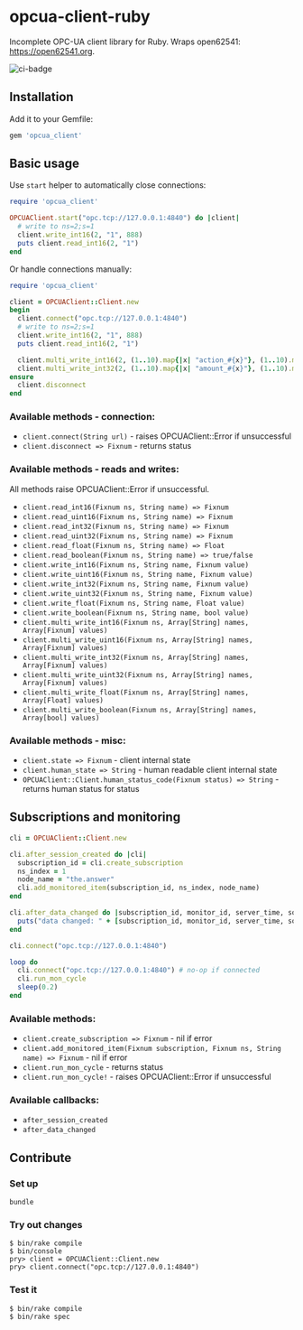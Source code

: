 # opcua-client-ruby

Incomplete OPC-UA client library for Ruby. Wraps open62541: <https://open62541.org>.

![ci-badge](https://github.com/mak-it/opcua-client-ruby/actions/workflows/build.yml/badge.svg)

## Installation

Add it to your Gemfile:

```ruby
gem 'opcua_client'
```

## Basic usage

Use `start` helper to automatically close connections:

```ruby
require 'opcua_client'

OPCUAClient.start("opc.tcp://127.0.0.1:4840") do |client|
  # write to ns=2;s=1
  client.write_int16(2, "1", 888)
  puts client.read_int16(2, "1")
end
```

Or handle connections manually:

```ruby
require 'opcua_client'

client = OPCUAClient::Client.new
begin
  client.connect("opc.tcp://127.0.0.1:4840")
  # write to ns=2;s=1
  client.write_int16(2, "1", 888)
  puts client.read_int16(2, "1")

  client.multi_write_int16(2, (1..10).map{|x| "action_#{x}"}, (1..10).map{|x| x * 10}) # 10x writes
  client.multi_write_int32(2, (1..10).map{|x| "amount_#{x}"}, (1..10).map{|x| x * 10 + 1}) # 10x writes
ensure
  client.disconnect
end
```

### Available methods - connection:

* ```client.connect(String url)``` - raises OPCUAClient::Error if unsuccessful
* ```client.disconnect => Fixnum``` - returns status

### Available methods - reads and writes:

All methods raise OPCUAClient::Error if unsuccessful.

* ```client.read_int16(Fixnum ns, String name) => Fixnum```
* ```client.read_uint16(Fixnum ns, String name) => Fixnum```
* ```client.read_int32(Fixnum ns, String name) => Fixnum```
* ```client.read_uint32(Fixnum ns, String name) => Fixnum```
* ```client.read_float(Fixnum ns, String name) => Float```
* ```client.read_boolean(Fixnum ns, String name) => true/false```
* ```client.write_int16(Fixnum ns, String name, Fixnum value)```
* ```client.write_uint16(Fixnum ns, String name, Fixnum value)```
* ```client.write_int32(Fixnum ns, String name, Fixnum value)```
* ```client.write_uint32(Fixnum ns, String name, Fixnum value)```
* ```client.write_float(Fixnum ns, String name, Float value)```
* ```client.write_boolean(Fixnum ns, String name, bool value)```
* ```client.multi_write_int16(Fixnum ns, Array[String] names, Array[Fixnum] values)```
* ```client.multi_write_uint16(Fixnum ns, Array[String] names, Array[Fixnum] values)```
* ```client.multi_write_int32(Fixnum ns, Array[String] names, Array[Fixnum] values)```
* ```client.multi_write_uint32(Fixnum ns, Array[String] names, Array[Fixnum] values)```
* ```client.multi_write_float(Fixnum ns, Array[String] names, Array[Float] values)```
* ```client.multi_write_boolean(Fixnum ns, Array[String] names, Array[bool] values)```

### Available methods - misc:

* ```client.state => Fixnum``` - client internal state
* ```client.human_state => String``` - human readable client internal state
* ```OPCUAClient::Client.human_status_code(Fixnum status) => String``` - returns human status for status

## Subscriptions and monitoring

```ruby
cli = OPCUAClient::Client.new

cli.after_session_created do |cli|
  subscription_id = cli.create_subscription
  ns_index = 1
  node_name = "the.answer"
  cli.add_monitored_item(subscription_id, ns_index, node_name)
end

cli.after_data_changed do |subscription_id, monitor_id, server_time, source_time, new_value|
  puts("data changed: " + [subscription_id, monitor_id, server_time, source_time, new_value].inspect)
end

cli.connect("opc.tcp://127.0.0.1:4840")

loop do
  cli.connect("opc.tcp://127.0.0.1:4840") # no-op if connected
  cli.run_mon_cycle
  sleep(0.2)
end
```

### Available methods:

* ```client.create_subscription => Fixnum``` - nil if error
* ```client.add_monitored_item(Fixnum subscription, Fixnum ns, String name) => Fixnum``` - nil if error
* ```client.run_mon_cycle``` - returns status
* ```client.run_mon_cycle!``` - raises OPCUAClient::Error if unsuccessful

### Available callbacks:
* ```after_session_created```
* ```after_data_changed```

## Contribute

### Set up

```console
bundle
```

### Try out changes

```console
$ bin/rake compile
$ bin/console
pry> client = OPCUAClient::Client.new
pry> client.connect("opc.tcp://127.0.0.1:4840")
```

### Test it

```console
$ bin/rake compile
$ bin/rake spec
```
